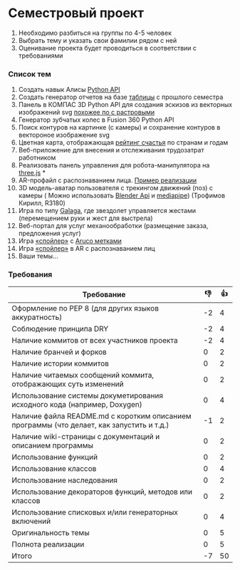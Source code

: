 # Семестровый проект

1. Необходимо разбиться на группы по 4-5 человек
2. Выбрать тему и указать свои фамилии рядом с ней
3. Оценивание проекта будет проводиться в соответствии с требованиями

### Список тем
1. Создать навык Алисы [Python API](https://yandex.ru/dev/dialogs/alice/doc/quickstart-python.html)
2. Создать генератор отчетов на базе [таблицы](https://docs.google.com/spreadsheets/d/1Ihgj00Kplp9a1FfOWidmWuYk-V4e5maF3qH72sozJ0g/edit?usp=sharing) с прошлого семестра
3. Панель в КОМПАС 3D Python API для создания эскизов из векторных изображений svg [похожее по с растровыми](https://www.youtube.com/watch?v=a-bPY6oCj48)
4. Генератор зубчатых колес в Fusion 360 Python API
5. Поиск контуров на картинке (с камеры) и сохранение контуров в вектороное изображение svg
6. Цветная карта, отображающая [рейтинг счастья](https://www.kaggle.com/unsdsn/world-happiness?select=2019.csv) по странам и годам
7. Веб-приложение для внесения и отслеживания трудозатрат работником
8. Реализовать панель управления для робота-манипулятора на [three.js](https://threejs.org/examples/#webgl_loader_collada_kinematics) *
9. AR-профайл с распознаванием лица. [Пример реализации](https://www.youtube.com/watch?v=yIImVW9m2lY)
10. 3D модель-аватар пользователя с трекингом движений (поз) с камеры ( Можно использовать [Blender Api](https://docs.blender.org/api/current/index.html) и [mediapipe](https://google.github.io/mediapipe/)) (Трофимов Кирилл, R3180)
11. Игра по типу [Galaga](https://ru.wikipedia.org/wiki/Galaga), где звездолет управляется жестами (перемещением руки и жест для выстрела) 
12. Веб-портал для услуг механообработки (размещение заказа, предложения услуг)
13. Игра [«спойлер»](https://www.mosigra.ru/spoiler/rules/) с [Aruco метками](https://docs.opencv.org/3.4/d5/dae/tutorial_aruco_detection.html)
14. Игра [«спойлер»](https://www.mosigra.ru/spoiler/rules/) в AR с распознаванием лиц
15. Ваши темы...

### Требования
| Требование | :-1: | :+1: |
|------------|------|------|
|Оформление по PEP 8 (для других языков аккуратность)| -2 |4|
|Соблюдение принципа DRY|-2|4|
|Наличие коммитов от всех участников проекта| -2 |4|
|Наличие бранчей и форков|0|2|
|Наличие истории коммитов|0|2|
|Наличие читаемых сообщений коммита, отображающих суть изменений|0|2|
|Использование системы докуметирования исходного кода (например, Doxygen)|0|4|
|Наличие файла README.md с коротким описанием программы (что делает, как запустить и т.д.)|-1|2|
|Наличие wiki-страницы с документаций и описанием программы|0|2|
|Использование функций|0|2|
|Использование классов|0|4|
|Использование наследования|0|2|
|Использование декораторов функций, методов или классов|0|2|
|Использование списковых и/или генераторных включений|0|4|
|Оригинальность темы|0|5|
|Полнота реализации|0|5|
Итого|-7|50
